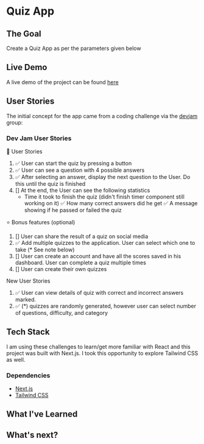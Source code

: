 # Quiz App

## The Goal

Create a Quiz App as per the parameters given below

## Live Demo

A live demo of the project can be found [here](https://quizapp-eight.vercel.app/)

## User Stories

The initial concept for the app came from a coding challenge via the [devjam](https://devjam.vercel.app/project/Quiz-App-10) group:

### Dev Jam User Stories

📔 User Stories
1. ✅ User can start the quiz by pressing a button
2. ✅ User can see a question with 4 possible answers
3. ✅ After selecting an answer, display the next question to the User. Do this until the quiz is finished
4. [] At the end, the User can see the following statistics
    - Time it took to finish the quiz (didn't finish timer component still working on it)
    ✅ How many correct answers did he get
    ✅ A message showing if he passed or failed the quiz

⭐ Bonus features (optional)
1. [] User can share the result of a quiz on social media
2. ✅ Add multiple quizzes to the application. User can select which one to take (* See note below)
3. [] User can create an account and have all the scores saved in his dashboard. User can complete a quiz multiple times
4. [] User can create their own quizzes

New User Stories 
1. ✅ User can view details of quiz with correct and incorrect answers marked.
2. ✅ (*) quizzes are randomly generated, however user can select number of questions, difficulty, and category

 ## Tech Stack

 I am using these challenges to learn/get more familiar with React and this project was built with Next.js. I took this opportunity to explore Tailwind CSS as well.

 ### Dependencies
 - [Next.js ](https://nextjs.org/)
 - [Tailwind CSS](https://tailwindcss.com/)

 ## What I've Learned

## What's next?